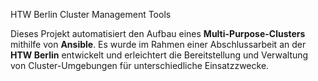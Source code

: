HTW Berlin Cluster Management Tools

Dieses Projekt automatisiert den Aufbau eines **Multi-Purpose-Clusters** mithilfe von **Ansible**. Es wurde im Rahmen einer Abschlussarbeit an der **HTW Berlin** entwickelt und erleichtert die Bereitstellung und Verwaltung von Cluster-Umgebungen für unterschiedliche Einsatzzwecke.

